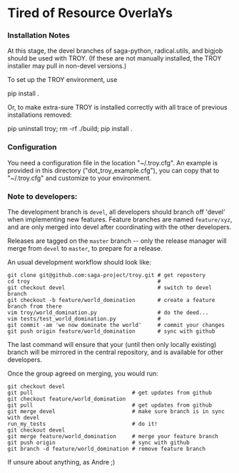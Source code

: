 
# Tired of Resource OverlaYs

### Installation Notes

At this stage, the devel branches of saga-python, radical.utils, and bigjob should
be used with TROY.  (If these are not manually installed, the
TROY installer may pull in non-devel versions.)

To set up the TROY environment, use 

pip install .

Or, to make extra-sure TROY is installed correctly with all trace
of previous installations removed:

pip uninstall troy; rm -rf ./build; pip install .

### Configuration

You need a configuration file in the location "~/.troy.cfg".
An example is provided in this directory ("dot_troy_example.cfg"), you can copy
that to "~/.troy.cfg" and customize to your environment.

### Note to developers:

The development branch is `devel`, all developers should branch off 'devel' when
implementing new features.  Feature branches are named `feature/xyz`, and are
only merged into devel after coordinating with the other developers.

Releases are tagged on the `master` branch -- only the release manager will merge
from `devel` to `master`, to prepare for a release.

An usual development workflow should look like:

```
git clone git@github.com:saga-project/troy.git # get repostory
cd troy                                        # 
git checkout devel                             # switch to devel branch
git checkout -b feature/world_domination       # create a feature branch from there
vim troy/world_domination.py                   # do the deed...
vim tests/test_world_domination.py             #
git commit -am 'we now dominate the world'     # commit your changes
git push origin feature/world_domination       # sync with github
```

The last command will ensure that your (until then only locally existing) branch
will be mirrored in the central repository, and is available for other
developers.

Once the group agreed on merging, you would run:

```
git checkout devel
git pull                               # get updates from github
git checkout feature/world_domination
git pull                               # get updates from github
git merge devel                        # make sure branch is in sync with devel
run_my_tests                           # do it!
git checkout devel
git merge feature/world_domination     # merge your feature branch
git push origin                        # sync with github
git branch -d feature/world_domination # remove feature branch
```

If unsure about anything, as Andre ;)

